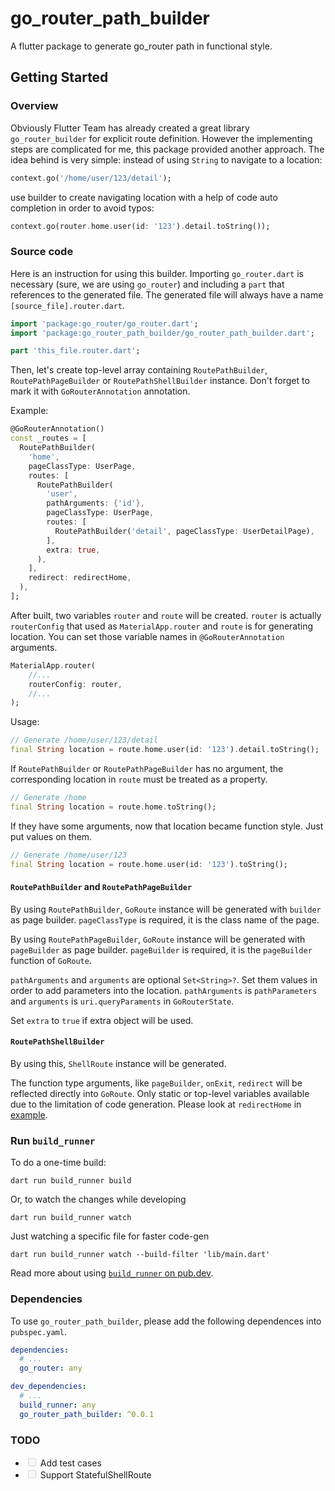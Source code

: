 # go_router_path_builder

A flutter package to generate go_router path in functional style.

## Getting Started

### Overview

Obviously Flutter Team has already created a great library `go_router_builder` for explicit route definition. However the implementing steps are complicated for me, this package provided another approach.
The idea behind is very simple: instead of using `String` to navigate to a location:

```dart
context.go('/home/user/123/detail');
```

use builder to create navigating location with a help of code auto completion in order to avoid typos:

```dart
context.go(router.home.user(id: '123').detail.toString());
```

### Source code

Here is an instruction for using this builder. Importing `go_router.dart` is necessary (sure, we are using `go_router`) and including a `part` that references to the generated file. The generated file will always have a name `[source_file].router.dart`.

```dart
import 'package:go_router/go_router.dart';
import 'package:go_router_path_builder/go_router_path_builder.dart';

part 'this_file.router.dart';
```

Then, let's create top-level array containing `RoutePathBuilder`, `RoutePathPageBuilder` or `RoutePathShellBuilder` instance. Don't forget to mark it with `GoRouterAnnotation` annotation.

Example:
```dart
@GoRouterAnnotation()
const _routes = [
  RoutePathBuilder(
    'home',
    pageClassType: UserPage,
    routes: [
      RoutePathBuilder(
        'user',
        pathArguments: {'id'},
        pageClassType: UserPage,
        routes: [
          RoutePathBuilder('detail', pageClassType: UserDetailPage),
        ],
        extra: true,
      ),
    ],
    redirect: redirectHome,
  ),
];
```

After built, two variables `router` and `route` will be created. `router` is actually `routerConfig` that used as `MaterialApp.router` and `route` is for generating location. You can set those variable names in `@GoRouterAnnotation` arguments.
```dart
MaterialApp.router(
    //...
    routerConfig: router,
    //...
);
```
Usage:
```dart
// Generate /home/user/123/detail
final String location = route.home.user(id: '123').detail.toString();
```
If `RoutePathBuilder` or `RoutePathPageBuilder` has no argument, the corresponding location in `route` must be treated as a property.
```dart
// Generate /home
final String location = route.home.toString();
```
If they have some arguments, now that location became function style. Just put values on them. 
```dart
// Generate /home/user/123
final String location = route.home.user(id: '123').toString();
```

#### `RoutePathBuilder` and `RoutePathPageBuilder`
By using `RoutePathBuilder`, `GoRoute` instance will be generated with `builder` as page builder.
`pageClassType` is required, it is the class name of the page.

By using `RoutePathPageBuilder`, `GoRoute` instance will be generated with `pageBuilder` as page builder.
`pageBuilder` is required, it is the `pageBuilder` function of `GoRoute`.

`pathArguments` and `arguments` are optional `Set<String>?`. Set them values in order to add parameters into the location.
`pathArguments` is `pathParameters` and `arguments` is `uri.queryParaments` in `GoRouterState`.

Set `extra` to `true` if extra object will be used.

#### `RoutePathShellBuilder`
By using this, `ShellRoute` instance will be generated.

The function type arguments, like `pageBuilder`, `onExit`, `redirect` will be reflected directly into `GoRoute`. Only static or top-level variables available due to the limitation of code generation. Please look at `redirectHome` in [example](example/lib/main.dart).

### Run `build_runner`

To do a one-time build:

```console
dart run build_runner build
```

Or, to watch the changes while developing


```console
dart run build_runner watch
```

Just watching a specific file for faster code-gen
```console
dart run build_runner watch --build-filter 'lib/main.dart'
```

Read more about using
[`build_runner` on pub.dev](https://pub.dev/packages/build_runner).

### Dependencies

To use `go_router_path_builder`, please add the following dependences into `pubspec.yaml`.

```yaml
dependencies:
  # ...
  go_router: any

dev_dependencies:
  # ...
  build_runner: any
  go_router_path_builder: ^0.0.1
```

### TODO

- <input type="checkbox" disabled /> Add test cases
- <input type="checkbox" disabled /> Support StatefulShellRoute